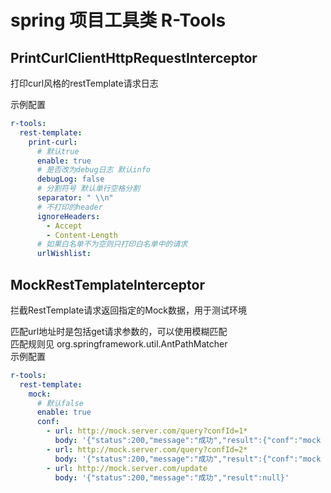 # spring 项目工具类 R-Tools

## PrintCurlClientHttpRequestInterceptor

打印curl风格的restTemplate请求日志  

示例配置  
```yaml
r-tools:
  rest-template:
    print-curl:
      # 默认true
      enable: true
      # 是否改为debug日志 默认info
      debugLog: false
      # 分割符号 默认单行空格分割
      separator: " \\n"
      # 不打印的header
      ignoreHeaders: 
        - Accept
        - Content-Length
      # 如果白名单不为空则只打印白名单中的请求
      urlWishlist:
```

## MockRestTemplateInterceptor

拦截RestTemplate请求返回指定的Mock数据，用于测试环境  

匹配url地址时是包括get请求参数的，可以使用模糊匹配  
匹配规则见 org.springframework.util.AntPathMatcher  
示例配置  

```yaml
r-tools:
  rest-template:
    mock:
      # 默认false
      enable: true
      conf:
        - url: http://mock.server.com/query?confId=1*
          body: '{"status":200,"message":"成功","result":{"conf":"mock conf1"}}'
        - url: http://mock.server.com/query?confId=2*
          body: '{"status":200,"message":"成功","result":{"conf":"mock conf2"}}'
        - url: http://mock.server.com/update
          body: '{"status":200,"message":"成功","result":null}'
```